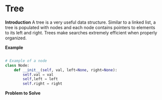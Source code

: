 # Tree

**Introduction**
A tree is a very useful data structure. Similar to a linked list, a tree is populated with nodes and each node contains pointers to elements to its left and right. Trees make searches extremely efficient when properly organized. 


**Example**

```python

# Example of a node
class Node:
    def __init__(self, val, left=None, right=None):
        self.val = val
        self,left = left
        self.right = right
```

**Problem to Solve**